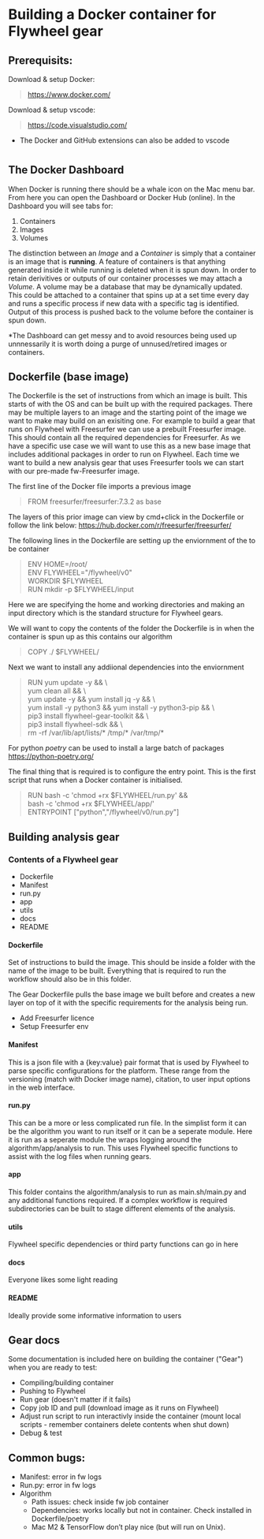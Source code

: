 # Building a Docker container for Flywheel gear
## Prerequisits: 
Download & setup Docker:
> https://www.docker.com/

Download & setup vscode:
> https://code.visualstudio.com/

- The Docker and GitHub extensions can also be added to vscode  

# 

## The Docker Dashboard

When Docker is running there should be a whale icon on the Mac menu bar. From here you can open the Dashboard or Docker Hub (online).
In the Dashboard you will see tabs for:
1. Containers
2. Images
3. Volumes  

The distinction between an *Image* and a *Container* is simply that a container is an image that is **running**. A feature of containers is that anything generated inside it while running is deleted when it is spun down. In order to retain derivitives or outputs of our container processes we may attach a *Volume*. A volume may be a database that may be dynamically updated. This could be attached to a container that spins up at a set time every day and runs a specific process if new data with a specific tag is identified. Output of this process is pushed back to the volume before the container is spun down. 

*The Dashboard can get messy and to avoid resources being used up unnnessarily it is worth doing a purge of unnused/retired images or containers. 

## Dockerfile (base image)

The Dockerfile is the set of instructions from which an image is built. This starts of with the OS and can be built up with the required packages. There may be multiple layers to an image and the starting point of the image we want to make may build on an exisiting one. For example to build a gear that runs on Flywheel with Freesurfer we can use a prebuilt Freesurfer image. This should contain all the required dependencies for Freesurfer. As we have a specific use case we will want to use this as a new base image that includes additional packages in order to run on Flywheel. Each time we want to build a new analysis gear that uses Freesurfer tools we can start with our pre-made fw-Freesurfer image. 
  

The first line of the Docker file imports a previous image
> FROM freesurfer/freesurfer:7.3.2 as base  

The layers of this prior image can view by cmd+click in the Dockerfile or follow the link below:
https://hub.docker.com/r/freesurfer/freesurfer/

The following lines in the Dockerfile are setting up the enviornment of the to be container
> ENV HOME=/root/  
> ENV FLYWHEEL="/flywheel/v0"  
> WORKDIR $FLYWHEEL  
> RUN mkdir -p $FLYWHEEL/input  

Here we are specifying the home and working directories and making an input directory which is the standard structure for Flywheel gears. 

We will want to copy the contents of the folder the Dockerfile is in when the container is spun up as this contains our algorithm
> COPY ./ $FLYWHEEL/

Next we want to install any addiional dependencies into the enviornment
> RUN yum update -y  && \\  
>    yum clean all && \\  
>    yum update -y && yum install jq -y && \\  
>    yum install -y python3 && yum install -y python3-pip && \\  
>    pip3 install flywheel-gear-toolkit && \\  
>    pip3 install flywheel-sdk && \\  
>    rm -rf /var/lib/apt/lists/* /tmp/* /var/tmp/*

For python *poetry* can be used to install a large batch of packages 
https://python-poetry.org/ 

The final thing that is required is to configure the entry point. This is the first script that runs when a Docker container is initialised. 

> RUN bash -c 'chmod +rx $FLYWHEEL/run.py' && \
>    bash -c 'chmod +rx $FLYWHEEL/app/'  
> ENTRYPOINT ["python","/flywheel/v0/run.py"] 

## Building analysis gear

### Contents of a Flywheel gear

- Dockerfile
- Manifest
- run.py
- app
- utils 
- docs
- README 

#### Dockerfile
Set of instructions to build the image. This should be inside a folder with the name of the image to be built. Everything that is required to run the workflow should also be in this folder.  

The Gear Dockerfile pulls the base image we built before and creates a new layer on top of it with the specific requirements for the analysis being run.
- Add Freesurfer licence
- Setup Freesurfer env


#### Manifest
This is a json file with a {key:value} pair format that is used by Flywheel to parse specific configurations for the platform. These range from the versioning (match with Docker image name), citation, to user input options in the web interface. 

#### run.py
This can be a more or less complicated run file. In the simplist form it can be the algorithm you want to run itself or it can be a seperate module. Here it is run as a seperate module the wraps logging around the algorithm/app/analysis to run. This uses Flywheel specific functions to assist with the log files when running gears. 

#### app
This folder contains the algorithm/analysis to run as main.sh/main.py and any additional functions required. If a complex workflow is required subdirectories can be built to stage different elements of the analysis. 

#### utils
Flywheel specific dependencies or third party functions can go in here

#### docs
Everyone likes some light reading

#### README
Ideally provide some informative information to users

## Gear docs
Some documentation is included here on building the container ("Gear") when you are ready to test:
- Compiling/building container
- Pushing to Flywheel 
- Run gear (doesn't matter if it fails)
- Copy job ID and pull (download image as it runs on Flywheel)
- Adjust run script to run interactivly inside the container (mount local scripts - remember containers delete contents when shut down)
- Debug & test


## Common bugs:
- Manifest: error in fw logs  
- Run.py: error in fw logs  
- Algorithm  
    - Path issues: check inside fw job container  
    - Dependencies: works locally but not in container. Check installed in Dockerfile/poetry  
    - Mac M2 & TensorFlow don’t play nice (but will run on Unix).   
